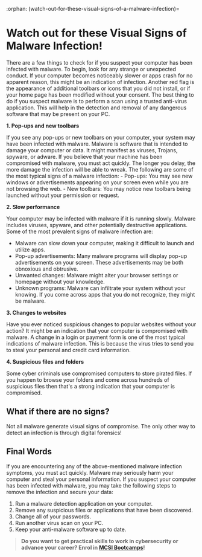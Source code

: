 :orphan:
(watch-out-for-these-visual-signs-of-a-malware-infection)=

# Watch out for these Visual Signs of Malware Infection!

There are a few things to check for if you suspect your computer has been infected with malware. To begin, look for any strange or unexpected conduct. If your computer becomes noticeably slower or apps crash for no apparent reason, this might be an indication of infection. Another red flag is the appearance of additional toolbars or icons that you did not install, or if your home page has been modified without your consent. The best thing to do if you suspect malware is to perform a scan using a trusted anti-virus application. This will help in the detection and removal of any dangerous software that may be present on your PC.

**1. Pop-ups and new toolbars**

If you see any pop-ups or new toolbars on your computer, your system may have been infected with malware. Malware is software that is intended to damage your computer or data. It might manifest as viruses, Trojans, spyware, or adware. If you believe that your machine has been compromised with malware, you must act quickly. The longer you delay, the more damage the infection will be able to wreak. The following are some of the most typical signs of a malware infection: - Pop-ups: You may see new windows or advertisements appearing on your screen even while you are not browsing the web. - New toolbars: You may notice new toolbars being launched without your permission or request.

**2. Slow performance**

Your computer may be infected with malware if it is running slowly. Malware includes viruses, spyware, and other potentially destructive applications. Some of the most prevalent signs of malware infection are:

- Malware can slow down your computer, making it difficult to launch and utilize apps.
- Pop-up advertisements: Many malware programs will display pop-up advertisements on your screen. These advertisements may be both obnoxious and obtrusive.
- Unwanted changes: Malware might alter your browser settings or homepage without your knowledge.
- Unknown programs: Malware can infiltrate your system without your knowing. If you come across apps that you do not recognize, they might be malware.

**3. Changes to websites**

Have you ever noticed suspicious changes to popular websites without your action? It might be an indication that your computer is compromised with malware. A change in a login or payment form is one of the most typical indications of malware infection. This is because the virus tries to send you to steal your personal and credit card information.

**4. Suspicious files and folders**

Some cyber criminals use compromised computers to store pirated files. If you happen to browse your folders and come across hundreds of suspicious files then that's a strong indication that your computer is compromised.

## What if there are no signs?

Not all malware generate visual signs of compromise. The only other way to detect an infection is through digital forensics!

## Final Words

If you are encountering any of the above-mentioned malware infection symptoms, you must act quickly. Malware may seriously harm your computer and steal your personal information.
If you suspect your computer has been infected with malware, you may take the following steps to remove the infection and secure your data:

1. Run a malware detection application on your computer.
2. Remove any suspicious files or applications that have been discovered.
3. Change all of your passwords.
4. Run another virus scan on your PC.
5. Keep your anti-malware software up to date.

> **Do you want to get practical skills to work in cybersecurity or advance your career? Enrol in [MCSI Bootcamps](https://www.mosse-institute.com/bootcamps.html)!**
